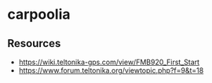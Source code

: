 # carpoolia

## Resources

* https://wiki.teltonika-gps.com/view/FMB920_First_Start
* https://www.forum.teltonika.org/viewtopic.php?f=9&t=18
